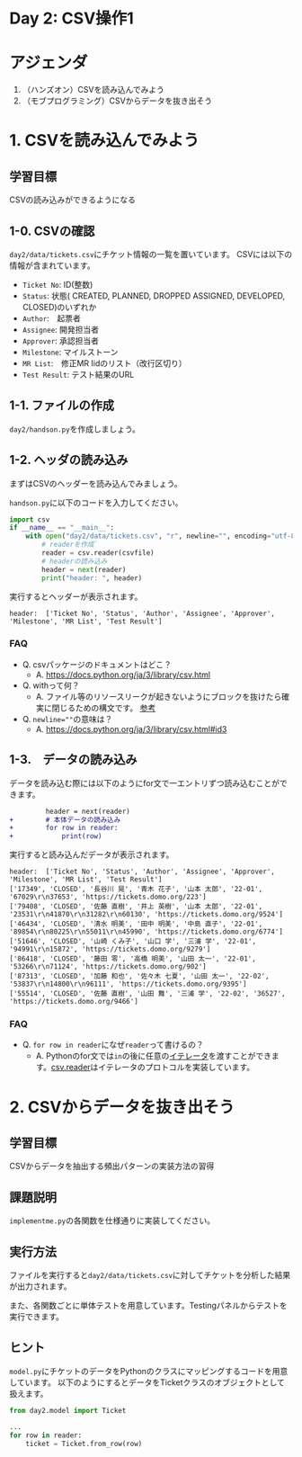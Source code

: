 # Day 2: CSV操作1

# アジェンダ

1. （ハンズオン）CSVを読み込んでみよう
2. （モブプログラミング）CSVからデータを抜き出そう


# 1. CSVを読み込んでみよう

## 学習目標
CSVの読み込みができるようになる

## 1-0. CSVの確認
`day2/data/tickets.csv`にチケット情報の一覧を置いています。
CSVには以下の情報が含まれています。

- `Ticket No`: ID(整数)
- `Status`: 状態( CREATED, PLANNED, DROPPED ASSIGNED, DEVELOPED, CLOSED)のいずれか
- `Author`:　起票者
- `Assignee`: 開発担当者
- `Approver`: 承認担当者
- `Milestone`: マイルストーン
- `MR List`:　修正MR Iidのリスト（改行区切り）
- `Test Result`: テスト結果のURL

## 1-1. ファイルの作成
`day2/handson.py`を作成しましょう。

## 1-2. ヘッダの読み込み
まずはCSVのヘッダーを読み込んでみましょう。

`handson.py`に以下のコードを入力してください。

```python
import csv
if __name__ == "__main__":
    with open("day2/data/tickets.csv", "r", newline="", encoding="utf-8") as csvfile:
        # readerを作成`
        reader = csv.reader(csvfile)
        # headerの読み込み
        header = next(reader)
        print("header: ", header)
```

実行するとヘッダーが表示されます。

```
header:  ['Ticket No', 'Status', 'Author', 'Assignee', 'Approver', 'Milestone', 'MR List', 'Test Result']
```

### FAQ
- Q. csvパッケージのドキュメントはどこ？
  - A. https://docs.python.org/ja/3/library/csv.html 
- Q. withって何？
  - A. ファイル等のリソースリークが起きないようにブロックを抜けたら確実に閉じるための構文です。 [参考](https://www.python.jp/pages/with-statement-3.9.html)
- Q. `newline=""`の意味は？
  - A. https://docs.python.org/ja/3/library/csv.html#id3 


## 1-3.　データの読み込み

データを読み込む際には以下のようにfor文で一エントリずつ読み込むことができます。

```diff
         header = next(reader)
+        # 本体データの読み込み
+        for row in reader:
+            print(row)
```

実行すると読み込んだデータが表示されます。

```
header:  ['Ticket No', 'Status', 'Author', 'Assignee', 'Approver', 'Milestone', 'MR List', 'Test Result']
['17349', 'CLOSED', '長谷川 晃', '青木 花子', '山本 太郎', '22-01', '67029\r\n37653', 'https://tickets.domo.org/223']
['79408', 'CLOSED', '佐藤 直樹', '井上 英樹', '山本 太郎', '22-01', '23531\r\n41870\r\n31282\r\n60130', 'https://tickets.domo.org/9524']
['46434', 'CLOSED', '清水 明美', '田中 明美', '中島 直子', '22-01', '89854\r\n80225\r\n55011\r\n45990', 'https://tickets.domo.org/6774']
['51646', 'CLOSED', '山崎 くみ子', '山口 学', '三浦 学', '22-01', '94991\r\n15872', 'https://tickets.domo.org/9279']
['86418', 'CLOSED', '藤田 零', '高橋 明美', '山田 太一', '22-01', '53266\r\n71124', 'https://tickets.domo.org/902']
['87313', 'CLOSED', '加藤 和也', '佐々木 七夏', '山田 太一', '22-02', '53837\r\n14800\r\n96111', 'https://tickets.domo.org/9395']
['55514', 'CLOSED', '佐藤 直樹', '山田 舞', '三浦 学', '22-02', '36527', 'https://tickets.domo.org/9466']
```

### FAQ
- Q. `for row in reader`になぜ`reader`って書けるの？
  - A. Pythonのfor文では`in`の後に任意の[イテレータ](https://docs.python.org/ja/3/library/stdtypes.html#iterator-types)を渡すことができます。[csv.reader](https://docs.python.org/ja/3/library/csv.html#csv.reader)はイテレータのプロトコルを実装しています。

# 2. CSVからデータを抜き出そう 

## 学習目標
CSVからデータを抽出する頻出パターンの実装方法の習得

## 課題説明
`implementme.py`の各関数を仕様通りに実装してください。

## 実行方法
ファイルを実行すると`day2/data/tickets.csv`に対してチケットを分析した結果が出力されます。

また、各関数ごとに単体テストを用意しています。Testingパネルからテストを実行できます。

## ヒント
`model.py`にチケットのデータをPythonのクラスにマッピングするコードを用意しています。
以下のようにするとデータをTicketクラスのオブジェクトとして扱えます。

```python
from day2.model import Ticket

...
for row in reader:
    ticket = Ticket.from_row(row)
```
